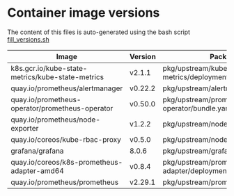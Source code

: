 # Container image versions

The content of this files is auto-generated using the bash script [fill_versions.sh](../tools/fill_versions.sh)

| Image | Version | Package Manifest |
| ----- | ------- | ---------------- |
| k8s.gcr.io/kube-state-metrics/kube-state-metrics | v2.1.1 | pkg/upstream/kube-state-metrics/deployment.yaml |
| quay.io/prometheus/alertmanager | v0.22.2 | pkg/upstream/alertmanager/alertmanager.yaml |
| quay.io/prometheus-operator/prometheus-operator | v0.50.0 | pkg/upstream/prometheus-operator/bundle.yaml |
| quay.io/prometheus/node-exporter | v1.2.2 | pkg/upstream/node_exporter/daemonset.yaml |
| quay.io/coreos/kube-rbac-proxy | v0.5.0 | pkg/upstream/node_exporter/daemonset.yaml |
| grafana/grafana | 8.0.6 | pkg/upstream/grafana/deployment.yaml |
| quay.io/coreos/k8s-prometheus-adapter-amd64 | v0.8.4 | pkg/upstream/prometheus-adapter/deployment.yaml |
| quay.io/prometheus/prometheus | v2.29.1 | pkg/upstream/prometheus/prometheus.yaml |
